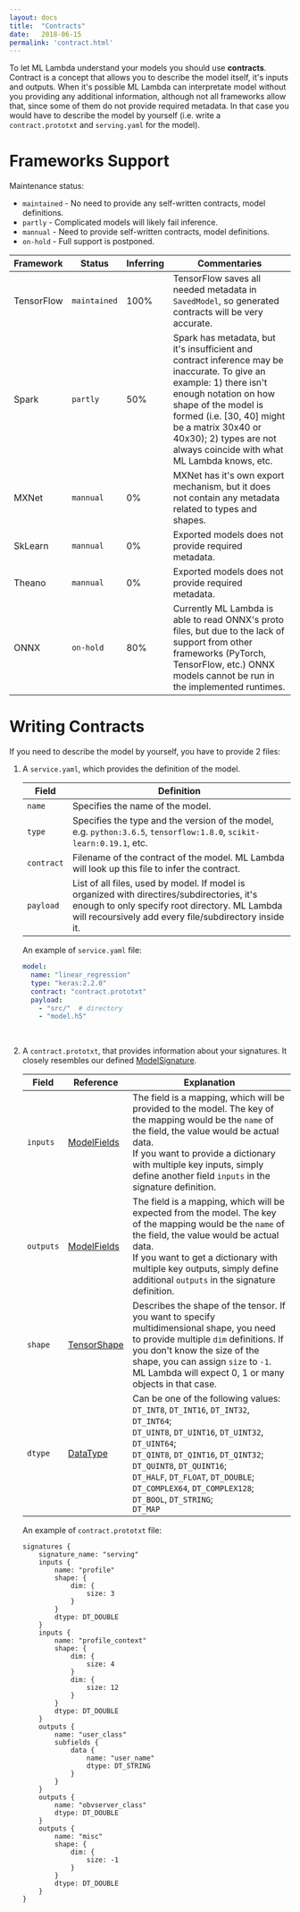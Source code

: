 ```yaml
---
layout: docs
title:  "Contracts"
date:   2018-06-15
permalink: 'contract.html'
---
```


To let ML Lambda understand your models you should use __contracts__. Contract is a concept that allows you to describe the model itself, it's inputs and outputs. When it's possible ML Lambda can interpretate model without you providing any additional information, although not all frameworks allow that, since some of them do not provide required metadata. In that case you would have to describe the model by yourself (i.e. write a `contract.prototxt` and `serving.yaml` for the model).


# Frameworks Support

Maintenance status:
* `maintained` - No need to provide any self-written contracts, model definitions.
* `partly` - Complicated models will likely fail inference.
* `mannual` - Need to provide self-written contracts, model definitions.
* `on-hold` - Full support is postponed.

| Framework | Status | Inferring | Commentaries |
| ------- | ------ | --------- | ------------ |
| TensorFlow | `maintained` | 100% | TensorFlow saves all needed metadata in `SavedModel`, so generated contracts will be very accurate.  |
| Spark | `partly` | 50% | Spark has metadata, but it's insufficient and contract inference may be inaccurate. To give an example: 1) there isn't enough notation on how shape of the model is formed (i.e. [30, 40] might be a matrix 30x40 or 40x30); 2) types are not always coincide with what ML Lambda knows, etc. |
| MXNet | `mannual` | 0% | MXNet has it's own export mechanism, but it does not contain any metadata related to types and shapes. |
| SkLearn | `mannual` | 0% | Exported models does not provide required metadata. |
| Theano | `mannual` | 0% | Exported models does not provide required metadata. |
| ONNX | `on-hold` | 80% | Currently ML Lambda is able to read ONNX's proto files, but due to the lack of support from other frameworks (PyTorch, TensorFlow, etc.) ONNX models cannot be run in the implemented runtimes. | 

# Writing Contracts

If you need to describe the model by yourself, you have to provide 2 files:

1. A `service.yaml`, which provides the definition of the model.

	| Field | Definition |
	| ----- | ---------- |
	| `name` | Specifies the name of the model. |
	| `type` | Specifies the type and the version of the model, e.g. `python:3.6.5`, `tensorflow:1.8.0`, `scikit-learn:0.19.1`, etc. |
	| `contract` | Filename of the contract of the model. ML Lambda will look up this file to infer the contract. |
	| `payload` | List of all files, used by model. If model is organized with directires/subdirectories, it's enough to only specify root directory. ML Lambda will recoursively add every file/subdirectory inside it.  |


	An example of `service.yaml` file: 
	```yaml
    model:
      name: "linear_regression"
	  type: "keras:2.2.0"
      contract: "contract.prototxt"
      payload:
        - "src/"  # directory 
        - "model.h5"
	```
	<br>
	

2. A `contract.prototxt`, that provides information about your signatures. It closely resembles our defined [ModelSignature][github-model-signature].

	| Field | Reference | Explanation |
	| ----- | --------- | ---------- |
	| `inputs`| [ModelFields][github-model-field] | The field is a mapping, which will be provided to the model. The key of the mapping would be the `name` of the field, the value would be actual data.<br>If you want to provide a dictionary with multiple key inputs, simply define another field `inputs` in the signature definition. |
	| `outputs`| [ModelFields][github-model-field] | The field is a mapping, which will be expected from the model. The key of the mapping would be the `name` of the field, the value would be actual data.<br>If you want to get a dictionary with multiple key outputs, simply define additional `outputs` in the signature definition. |
	| `shape` | [TensorShape][github-tensor-shape] | Describes the shape of the tensor. If you want to specify multidimensional shape, you need to provide multiple `dim` definitions. If you don't know the size of the shape, you can assign `size` to `-1`. ML Lambda will expect 0, 1 or many objects in that case.|
	| `dtype` | [DataType][github-datatype] | Can be one of the following values:<br>`DT_INT8`, `DT_INT16`, `DT_INT32`, `DT_INT64`;<br>`DT_UINT8`, `DT_UINT16`, `DT_UINT32`, `DT_UINT64`;<br>`DT_QINT8`, `DT_QINT16`, `DT_QINT32`;<br>`DT_QUINT8`, `DT_QUINT16`;<br>`DT_HALF`, `DT_FLOAT`, `DT_DOUBLE`;<br>`DT_COMPLEX64`, `DT_COMPLEX128`;<br>`DT_BOOL`, `DT_STRING`;<br>`DT_MAP`

	An example of `contract.prototxt` file:
	```
	signatures {
		signature_name: "serving"
		inputs {
			name: "profile"
			shape: {
				dim: {
					size: 3
				}
			}
			dtype: DT_DOUBLE
		}
		inputs {
			name: "profile_context"
			shape: {
				dim: {
					size: 4
				}
				dim: {
					size: 12
				}
			}
			dtype: DT_DOUBLE
		}
		outputs {
			name: "user_class"
			subfields {
				data {
					name: "user_name"
					dtype: DT_STRING
				}
			}
		}
		outputs {
			name: "obvserver_class"
			dtype: DT_DOUBLE
		}
		outputs {
			name: "misc"
			shape: {
				dim: {
					size: -1
				}
			}
			dtype: DT_DOUBLE
		}
	}
	```

[github-model-signature]: https://github.com/Hydrospheredata/hydro-serving-protos/blob/master/src/hydro_serving_grpc/contract/model_signature.proto
[github-model-field]: https://github.com/Hydrospheredata/hydro-serving-protos/blob/master/src/hydro_serving_grpc/contract/model_field.proto
[github-tensor-shape]: https://github.com/Hydrospheredata/hydro-serving-protos/blob/master/src/hydro_serving_grpc/tf/tensor_shape.proto
[github-datatype]: https://github.com/Hydrospheredata/hydro-serving-protos/blob/master/src/hydro_serving_grpc/tf/types.proto
